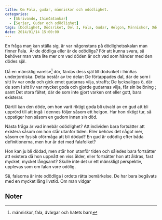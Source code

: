 ```yaml
---
title: Om Fala, gudar, människor och odödlighet.
categories:
  - [Skrivande, Ihinðatankar]
  - [Serier, Gudar och odödlighet]
tags: [Dödlighet, Dödsriket, Del I, Fala, Gudar, Helgon, Människor, Odödlighet]
date: 2014/01/14 15:00:00
---
```

En fråga man kan ställa sig, är var någonstans på dödlighetsskalan man finner Fala.  Är de dödliga eller är de odödliga? För att kunna svara, så behöver man veta lite mer om vad döden är och vad som händer med den dödes själ.

Då en mänsklig varelse[^1] dör, färdas dess själ till dödsriket i Ihinðas underjordiska. Detta består av tre delar: De förtappades dal, där de som i sitt liv var onda och gick emot gudarnas vilja, straffs; De lycksaligas ö, där de som i sitt liv var mycket goda och gjorde gudarnas vilja, får sin belöning ; samt Det stora fältet, där de som inte gjort varken ont eller gott, bara existerar.

Därtill kan den döde, om hon varit riktigt goda bli utvald av en gud att bli upprörd till att ingå i dennes följer såsom ett helgon. Har hon riktigt tur, så uppstiger hon såsom en gudom innan sin död.

Nästa fråga är vad innebär odödlighet? Att individen bara fortsätter att existera såsom om hon står utanför tiden. Eller behövs det något mer, såsom en fysisk oförmåga att bli dödad? En gud är odödlig efter båda definitionerna, men hur är det med falafolket?

Hon kan ju bli dödad, men står hon utanför tiden och således bara fortsätter att existera då hon uppnått en viss ålder, eller fortsätter hon att åldras, fast mycket, mycket långsamt? Skulle inte det ur ett mänskligt perspektiv, upplevas som om falan vore odölig.

Så, falaorna är inte odödliga i ordets rätta bemärkelse. De har bara begåvats med en mycket lång livstid. Om man vidgar

## Noter
[^1]: människor, fala, dvärgar och hatets barn
